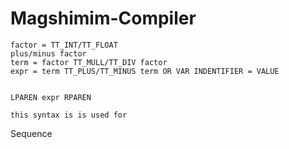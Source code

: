 # Magshimim-Compiler
    factor = TT_INT/TT_FLOAT
    plus/minus factor 
    term = factor TT_MULL/TT_DIV factor
    expr = term TT_PLUS/TT_MINUS term OR VAR INDENTIFIER = VALUE
    
    
    LPAREN expr RPAREN

    this syntax is is used for 
Sequence